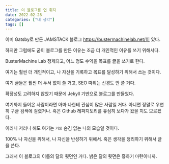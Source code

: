 ```yaml
---
title: 이 블로그를 연 취지
date: 2022-02-28
categories: ["내 생각"]
tags: []
---
```


이미 Gatsby로 만든 JAMSTACK 블로그 https://bustermachinelab.net/이 있다.

하지만 그럼에도 굳이 블로그를 만든 이유는 조금 더 개인적인 이유를 쓰기 위해서다.

BusterMachine Lab 정제되고, 어느 정도 수익을 목표를 글을 쓰기로 한다.

여기는 훨씬 더 개인적이고, 나 자신을 기록하고 목표를 달성하기 위해서 쓰는 것이다.



여기 글들은 훨씬 더 두서 없이 쓸 거고, SEO 따위는 신경도 안 쓸 거다.

확장성도 고려하지 않았기 때문에 Jekyll 기반으로 블로그를 만들었다.

여기까지 들어온 사람이라면 아마 나한테 관심이 많은 사람일 거다. 아니면 정말로 우연히 구글 검색에 걸렸거나. 혹은 Github 레파지토리를 유심히 보다가 왔을 지도 모르겠다.



이러니 저러니 해도 여기는 `거의` 숨김 없는 나의 모습일 것이다.

100% 나 자신을 위해서, 나 자신을 반성하기 위해서. 혹은 생각을 정리하기 위해서 글을 쓴다.

그래서 이 블로그의 이름의 달의 뒷면인 거다. 밝은 달의 뒷면은 흉하기 마련이니까.